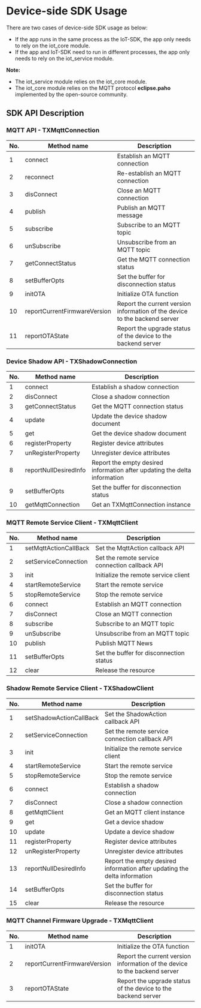 # Device-side SDK Usage

There are two cases of device-side SDK usage as below:

- If the app runs in the same process as the IoT-SDK, the app only needs to rely on the iot_core module.
- If the app and IoT-SDK need to run in different processes, the app only needs to rely on the iot_service module.

**Note:**
- The iot_service module relies on the iot_core module.
- The iot_core module relies on the MQTT protocol **eclipse.paho** implemented by the open-source community.

## SDK API Description

### MQTT API - TXMqttConnection

| No. | Method name | Description |
| ---- | ---------------------------- | -----------------------------------|
| 1 | connect | Establish an MQTT connection |
| 2 | reconnect | Re-establish an MQTT connection |
| 3 | disConnect | Close an MQTT connection |
| 4 | publish | Publish an MQTT message |
| 5 | subscribe | Subscribe to an MQTT topic |
| 6 | unSubscribe | Unsubscribe from an MQTT topic |
| 7 | getConnectStatus | Get the MQTT connection status |
| 8 | setBufferOpts | Set the buffer for disconnection status |
| 9 | initOTA | Initialize OTA function |
| 10 | reportCurrentFirmwareVersion | Report the current version information of the device to the backend server |
| 11 | reportOTAState | Report the upgrade status of the device to the backend server |

### Device Shadow API - TXShadowConnection

| No. | Method name | Description |
| ---- | -----------------------------------| ----------------------------------  |
| 1 | connect | Establish a shadow connection |
| 2 | disConnect | Close a shadow connection |
| 3 | getConnectStatus | Get the MQTT connection status |
| 4 | update | Update the device shadow document |
| 5 | get | Get the device shadow document |
| 6 | registerProperty | Register device attributes |
| 7 | unRegisterProperty | Unregister device attributes |
| 8 | reportNullDesiredInfo | Report the empty desired information after updating the delta information |
| 9 | setBufferOpts | Set the buffer for disconnection status |
| 10 | getMqttConnection | Get an TXMqttConnection instance |

### MQTT Remote Service Client - TXMqttClient

| No. | Method name | Description |
| ---- | -----------------------------------| -------------------------------- |
| 1 | setMqttActionCallBack | Set the MqttAction callback API |
| 2 | setServiceConnection | Set the remote service connection callback API |
| 3 | init | Initialize the remote service client |
| 4 | startRemoteService | Start the remote service |
| 5 | stopRemoteService | Stop the remote service |
| 6 | connect | Establish an MQTT connection |
| 7 | disConnect |  Close an MQTT connection |
| 8 | subscribe | Subscribe to an MQTT topic |
| 9 | unSubscribe | Unsubscribe from an MQTT topic |
| 10 | publish | Publish MQTT News |
| 11 | setBufferOpts | Set the buffer for disconnection status |
| 12 | clear | Release the resource |

### Shadow Remote Service Client - TXShadowClient

| No. | Method name | Description |
| ---- | -----------------------------------| -----------------------------------   |
| 1 | setShadowActionCallBack | Set the ShadowAction callback API |
| 2 | setServiceConnection | Set the remote service connection callback API |
| 3 | init | Initialize the remote service client |
| 4 | startRemoteService | Start the remote service |
| 5 | stopRemoteService | Stop the remote service |
| 6 | connect | Establish a shadow connection |
| 7 | disConnect |  Close a shadow connection |
| 8 | getMqttClient | Get an MQTT client instance |
| 9 | get | Get a device shadow |
| 10 | update | Update a device shadow |
| 11 | registerProperty | Register device attributes |
| 12 | unRegisterProperty | Unregister device attributes |
| 13 | reportNullDesiredInfo | Report the empty desired information after updating the delta information |
| 14 | setBufferOpts | Set the buffer for disconnection status |
| 15 | clear | Release the resource |

### MQTT Channel Firmware Upgrade - TXMqttClient

| No. | Method name | Description |
| ---- | -----------------------------------| -------------------------------- |
| 1 | initOTA | Initialize the OTA function |
| 2 | reportCurrentFirmwareVersion | Report the current version information of the device to the backend server |
| 3 | reportOTAState | Report the upgrade status of the device to the backend server |
